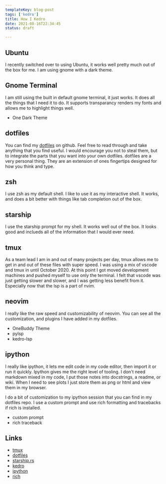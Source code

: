 ```yaml
---
templateKey: blog-post
tags: ['kedro']
title: How I Kedro
date: 2021-08-16T22:34:45
status: draft

---
```



## Ubuntu

I recently switched over to using Ubuntu, it works well pretty much out of the
box for me.  I am using gnome with a dark theme.


## Gnome Terminal

I am still using the built in default gnome terminal, it just works.  It does
all the things that I need it to do.  It supports transparancy renders my fonts
and allows me to highlight things well.

* One Dark Theme

## dotfiles
 You can find my
 [dotfiles](https://github.com/waylonwalker/devtainer) on
 github.  Feel free to read through and take anything that you
 find useful.  I would encourage you not to steal them, but to
 integrate the parts that you want into your own dotfiles.
 dotfiles are a very personal thing. They are an extension of
 ones fingertips designed for how you think and type.

## zsh

I use zsh as my default shell.  I like to use it as my
interactive shell.  It works, and does a bit better with
things like tab completion out of the box.

## starship

I use the starship prompt for my shell.  It works well out of
the box.  It looks good and inclueds all of the information
that I would ever need.

## tmux

As a team lead I am in and out of many projects per day, tmux allows me to get
in and out of these files with super speed.  I was using a mix of vscode and
tmux in until October 2020.  At this point I got moved development machines and
pushed myself to use only the terminal.  I felt that vscode was just getting
slower and slower, and I was getting less benefit from it.  Especially now that
the lsp is a part of nvim.

## neovim

I really like the raw speed and customizability of neovim.  You can see all the
customization, and plugins I have added in my dotfiles.

* OneBuddy Theme
* pylsp
* kedro-lsp

## ipython

I really like ipython, it lets me edit code in my code editor, then import it
or run it quickly.  Ipython gives me the right level of tooling.  I don't need
markdown mixed in my code, I put those notes into docstrings, a readme, or
wiki.  When I need to see plots I just store them as png or html and view them
in my browser.  

I do a bit of customization to my ipython session that you can find in my
dotfiles repo.  I use a custom prompt and use rich formatting and tracebacks if
rich is installed.

* custom prompt
* rich traceback

## Links

* [tmux](https://github.com/tmux/tmux)
* [dotfiles](https://github.com/waylonWalker/devtainer)
* [starship.rs](https://starship.rs/)
* [kedro](https://github.com/quantumblacklabs/kedro)
* [ipython](https://ipython.readthedocs.io/en/6.5.0/index.html)
* [rich](https://github.com/willmcgugan/rich)
